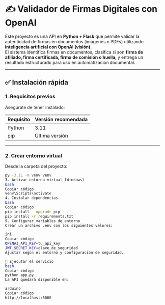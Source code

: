 # ✍️ Validador de Firmas Digitales con OpenAI

Este proyecto es una API en **Python + Flask** que permite validar la autenticidad de firmas en documentos (imágenes o PDFs) utilizando **inteligencia artificial con OpenAI (visión)**.  
El sistema identifica firmas en documentos, clasifica si son **firma de afiliado, firma certificada, firma de comisión o huella**, y entrega un resultado estructurado para uso en automatización documental.

---

## ✅ Instalación rápida

### 1. Requisitos previos
Asegúrate de tener instalado:

| Requisito | Versión recomendada |
|------------|--------------------|
| Python     | 3.11               |
| pip        | Última versión     |

---

### 2. Crear entorno virtual
Desde la carpeta del proyecto:

```bash
py -3.11 -m venv venv
3. Activar entorno virtual (Windows)
bash
Copiar código
venv\Scripts\activate
4. Instalar dependencias
bash
Copiar código
pip install --upgrade pip
pip install -r requirements.txt
5. Configurar variables de entorno
Crear un archivo .env con los siguientes valores:

ini
Copiar código
OPENAI_API_KEY=tu_api_key
JWT_SECRET_KEY=clave_de_seguridad
Ajustar según el entorno y configuración de seguridad.

🚀 Ejecutar el servicio
bash
Copiar código
python app.py
La API quedará disponible en:

arduino
Copiar código
http://localhost:5000
